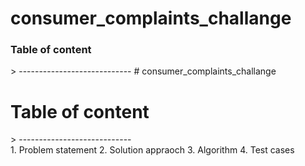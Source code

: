 # <h1>consumer_complaints_challange
<h3>Table of content</h3>>
----------------------------
# consumer_complaints_challange

<h1>Table of content</h1>>
----------------------------<br>
1. Problem statement
2. Solution appraoch
3. Algorithm
4. Test cases
